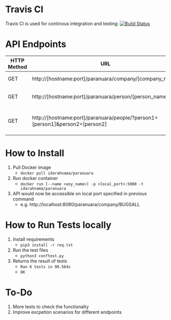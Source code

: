 # Travis CI
Travis CI is used for continous integration and testing: 
[![Build Status](https://travis-ci.org/IdaEdgeware/paranuara.svg?branch=master)](https://travis-ci.org/IdaEdgeware/paranuara)

# API Endpoints
| HTTP Method | URL | Action |
| --- | --- | --- |
| GET | http://[hostname:port]/paranuara/company/[company_name] | Retrieve list of all employees of the company.e.g http://localhost:8080/paranuara/company/BUGSALL |
| GET | http://[hostname:port]/paranuara/person/[person_name] | Given 1 people, provide a list of fruits and vegetables they like. e.g. http://localhost:8080/paranuara/person/Decker%20Mckenzie |
| GET | http://[hostname:port]/paranuara/people/?person1=[person1]&person2=[person2] | Given 2 people, retrieve information of both people and the list of their friends in common which have brown eyes and are still alive. e.g. http://localhost:8080/paranuara/people/?person1=Decker%20Mckenzie&person2=Rosemary%20Hayes|

# How to Install
1. Pull Docker image 
    - `docker pull idarahnama/paranuara`
2. Run docker container 
    - `docker run [--name <any_name>] -p <local_port>:5000 -t idarahnama/paranuara`
3. API would now be accessible on local port specified in previous command
    - e.g. http://localhost:8080/paranuara/company/BUGSALL

# How to Run Tests locally 
1. Install requirements
    - `pip3 install -r req.txt`
2. Run the test files 
    - `python3 conftest.py`
3. Returns the result of tests
    - `Ran 6 tests in 90.564s`
    - `OK`

# To-Do
1. More tests to check the functionalty
2. Improve excpetion scenarios for different endpoints 